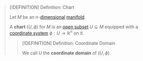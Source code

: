 >[!DEFINITION] Definition: Chart
>
>Let $M$ be an $n$-[dimensional](Dimension%20of%20a%20Manifold.md) [manifold](Manifold.md).
>
>A **chart** $(U, \phi)$ for $M$ is an [open subset](../../../Topology/Topological%20Spaces/Open%20Subset.md) $U \subseteq M$ equipped with a [coordinate system](Coordinates/Coordinate%20System.md) $\phi: U \to \mathbb{R}^n$ on it.
>
>>[!DEFINITION] Definition: Coordinate Domain
>>
>>We call $U$ the **coordinate domain** of $(U, \phi)$.
>>
>